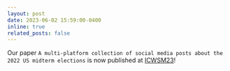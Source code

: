```yaml
---
layout: post
date: 2023-06-02 15:59:00-0400
inline: true
related_posts: false
---
```


Our paper `A multi-platform collection of social media posts about the 2022 US midterm elections` is now published at [ICWSM23](https://ojs.aaai.org/index.php/ICWSM/article/view/22205)!
